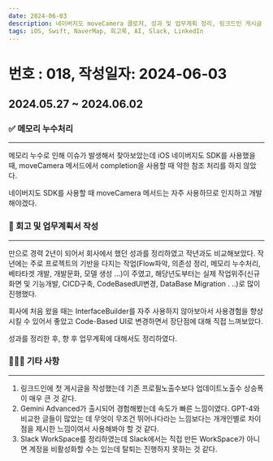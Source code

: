 ```yaml
---
date: 2024-06-03
description: 네이버지도 moveCamera 클로저, 성과 및 업무계획 정리, 링크드인 게시글 작성, Gemini Advanced 사용 경험, Slack WorkSpace 계정 비활성화
tags: iOS, Swift, NaverMap, 회고록, AI, Slack, LinkedIn
---
```

# 번호 : 018, 작성일자: 2024-06-03

## 2024.05.27 ~ 2024.06.02
### ✅ 메모리 누수처리
---

메모리 누수로 인해 이슈가 발생해서 찾아보았는데 iOS 네이버지도 SDK를 사용했을 때, moveCamera 메서드에서 completion을 사용할 때 약한 참조 처리를 하지 않았다.

네이버지도 SDK를 사용할 때 moveCamera 메서드는 자주 사용하므로 인지하고 개발해야겠다.

### 🌈 회고 및 업무계획서 작성
---

만으로 경력 2년이 되어서 회사에서 했던 성과를 정리하였고 작년과도 비교해보았다. 작년에는 주로 프로젝트의 기반을 다지는 작업(Flow파악, 의존성 정리, 메모리 누수처리, 베타타겟 개발, 개발문화, 모델 생성 …)이 주였고, 해당년도부터는 실제 작업위주(신규 화면 및 기능개발, CICD구축, CodeBasedUI변경, DataBase Migration . ..)로 많이 진행했다.

회사에 처음 왔을 때는 InterfaceBuilder를 자주 사용하지 않아보아서 사용경험을 향상 시킬 수 있어서 좋았고 Code-Based UI로 변경하면서 장단점에 대해 직접 느껴보았다.

성과를 정리한 후, 향 후 업무계획에 대해서도 정리하였다.

### 🙋🏻‍♂️ 기타 사항
---

1. 링크드인에 첫 게시글을 작성했는데 기존 프로필노출수보다 업데이트노출수 상승폭이 매우 큰 것 같다.
2. Gemini Advanced가 출시되어 경험해봤는데 속도가 빠른 느낌이였다. GPT-4와 비교한 글들이 많았는 데 무엇이 무조건 뛰어나다라는 느낌보다는 개개인별로 차이점을 제시한 느낌이여서 사용해봐야 할 것 같다.
3. Slack WorkSpace를 정리하였는데 Slack에서는 직접 만든 WorkSpace가 아니면 계정을 비활성화할 수는 있는데 탈퇴는 진행하지 못하는 것 같다.
